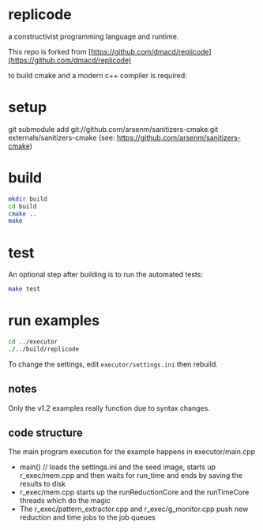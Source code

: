 replicode
=========

a constructivist programming language and runtime.

This repo is forked from [https://github.com/dmacd/replicode](https://github.com/dmacd/replicode)

to build cmake and a modern c++ compiler is required:

# setup
git submodule add git://github.com/arsenm/sanitizers-cmake.git externals/sanitizers-cmake (see: https://github.com/arsenm/sanitizers-cmake)

# build
```bash
mkdir build
cd build
cmake ..
make
```

# test
An optional step after building is to run the automated tests:

```bash
make test
```

# run examples
```bash
cd ../executor
./../build/replicode
```

To change the settings, edit `executor/settings.ini` then rebuild.

## notes
Only the v1.2 examples really function due to syntax changes.

## code structure
The main program execution for the example happens in executor/main.cpp
- main() // loads the settings.ini and the seed image, starts up r_exec/mem.cpp and then waits for run_time and ends by saving the results to disk
- r_exec/mem.cpp starts up the runReductionCore and the runTimeCore threads which do the magic
- The r_exec/pattern_extractor.cpp and r_exec/g_monitor.cpp push new reduction and time jobs to the job queues
